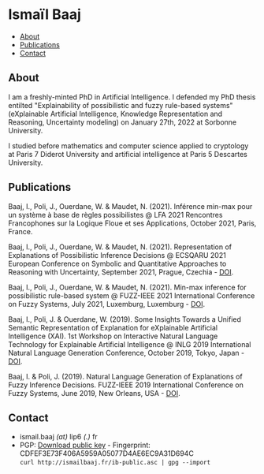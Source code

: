 # Ismaïl Baaj
- [About](#about)
- [Publications](#publications)
- [Contact](#Contact) 

## <a name="about"></a>About

I am a freshly-minted PhD in Artificial Intelligence. I defended my PhD thesis entilted "Explainability of possibilistic and fuzzy rule-based systems" (eXplainable Artificial Intelligence, Knowledge Representation and Reasoning, Uncertainty modeling) on January 27th, 2022 at Sorbonne University. 

I studied before mathematics and computer science applied to cryptology at Paris 7 Diderot University and artificial intelligence at Paris 5 Descartes University.

## <a name="publications"></a>Publications


Baaj, I., Poli, J., Ouerdane, W. & Maudet, N. (2021). Inférence min-max pour un système à base de règles possibilistes @ LFA 2021 Rencontres Francophones sur la Logique Floue et ses Applications, October 2021, Paris, France. 

Baaj, I., Poli, J., Ouerdane, W. & Maudet, N. (2021). Representation of Explanations of Possibilistic Inference Decisions @ ECSQARU 2021 European Conference on Symbolic and Quantitative Approaches to Reasoning with Uncertainty, September 2021, Prague, Czechia - [DOI](http://dx.doi.org/10.1007/978-3-030-86772-0_37).

Baaj, I., Poli, J.,  Ouerdane, W. & Maudet, N. (2021). Min-max inference for possibilistic rule-based system @ FUZZ-IEEE 2021 International Conference on Fuzzy Systems, July 2021, Luxemburg, Luxemburg - [DOI](https://doi.org/10.1109/FUZZ45933.2021.9494506).

Baaj, I., Poli, J. & Ouerdane, W. (2019). Some Insights Towards a Unified Semantic Representation of Explanation for eXplainable Artificial Intelligence (XAI). 1st Workshop on Interactive Natural Language Technology for Explainable Artificial Intelligence  @ INLG 2019 International Natural Language Generation Conference, October 2019, Tokyo, Japan - [DOI](http://dx.doi.org/10.18653/v1/W19-8404).

Baaj, I. & Poli, J. (2019). Natural Language Generation of Explanations of Fuzzy Inference Decisions. FUZZ-IEEE 2019 International Conference on Fuzzy Systems, June 2019, New Orleans, USA - 
[DOI](https://doi.org/10.1109/FUZZ-IEEE.2019.8858994).

## <a name="contact"></a>Contact

- ismail.baaj _(at)_ lip6 _(.)_ fr
- PGP: [Download public key](http://ismailbaaj.fr/ib-public.asc) - 
  Fingerprint: CDFEF3E73F406A5959A05077D4AE6EC9A31D694C   
  ```curl http://ismailbaaj.fr/ib-public.asc | gpg --import```

